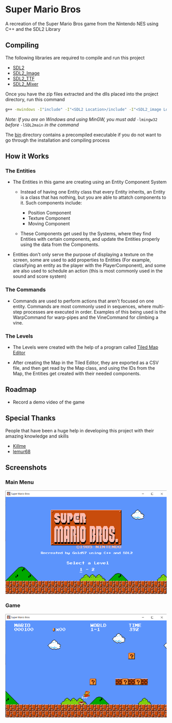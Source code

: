 
# Super Mario Bros

A recreation of the Super Mario Bros game from the Nintendo NES using C++ and the SDL2 Library

## Compiling

The following libraries are required to compile and run this project
- [SDL2](https://www.libsdl.org/download-2.0.php)
- [SDL2_Image](https://www.libsdl.org/projects/SDL_image/)
- [SDL2_TTF](https://www.libsdl.org/projects/SDL_ttf/release/)
- [SDL2_Mixer](https://libsdl.org/projects/SDL_mixer/)

Once you have the zip files extracted and the dlls placed into the project directory, run this command

```bash
g++ -mwindows -I"include" -I"<SDL2 Location>/include" -I"<SDL2_image Location>/include" -I"<SDL2_mixer Location>/include" -I"<SDL2_ttf Location>/include" src/*.cpp src/*/*.cpp -O1 -L"<SDL2 Location>/lib" -L"<SDL2_image Location>/lib" -L"<SDL2_TTF Location>/lib" -L"<SDL2_Mixer Location>/lib" -lSDL2main -lSDL2 -lSDL2_image -lSDL2_ttf -lSDL2_mixer
```
*Note: If you are on Windows and using MinGW, you must add* `-lmingw32` *before* `-lSDL2main` *in the command*

The [bin](bin/) directory contains a precompiled executable if you do not want to go through the installation and compiling process

## How it Works

### The Entities

- The Entities in this game are creating using an Entity Component System
    - Instead of having one Entity class that every Entity inherits, an Entity is a class that has nothing, but you are able to attatch components to it. Such components include:
        - Position Component
        - Texture Component
        - Moving Component

    - These Components get used by the Systems, where they find Entities with certain components, and update the Entities properly using the data from the Components.

- Entities don't only serve the purpose of displaying a texture on the screen, some are used to add properties to Entities (For example, classifying an entity as the player with the PlayerComponent), and some are also used to schedule an action (this is most commonly used in the sound and score system)

### The Commands

- Commands are used to perform actions that aren't focused on one entity. Commands are most commonly used in sequences, where multi-step processes are executed in order. Examples of this being used is the WarpCommand for warp-pipes and the VineCommand for climbing a vine.

### The Levels

- The Levels were created with the help of a program called [Tiled Map Editor](https://www.mapeditor.org/)

- After creating the Map in the Tiled Editor, they are exported as a CSV file, and then get read by the Map class, and using the IDs from the Map, the Entities get created with their needed components.

## Roadmap

- Record a demo video of the game

## Special Thanks
People that have been a huge help in developing this project with their amazing knowledge and skills
 - [Killme](https://github.com/killme)
 - [lemur68](https://github.com/friedkeenan/)

 ## Screenshots

 ### Main Menu
 ![Main Menu](res/screenshots/menu.png)

 ### Game
 ![Game](res/screenshots/game.png)
